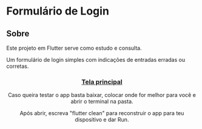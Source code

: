 <h1>Formulário de Login</h1>

<h2>Sobre</h2>

<p>Este projeto em Flutter serve como estudo e consulta.</p>
<p>Um formulário de login simples com indicações de entradas erradas ou corretas.</p>

<div align="center">
  <h3>
    <a href='\assets\apps_img\app_home_pt_br.png'>
      Tela principal
    </a>
  </h3>
  <p>Caso queira testar o app basta baixar, colocar onde for melhor para você e abrir o terminal na pasta.</p>
  <p>Após abrir, escreva "flutter clean" para reconstruir o app para teu dispositivo e dar Run.</p>
</div>


